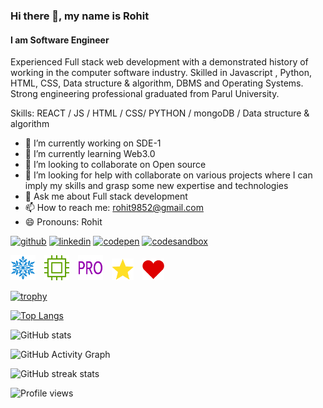 ### Hi there 👋, my name is Rohit
#### I am Software Engineer 
Experienced Full stack web development with a demonstrated history of working in the computer software industry. Skilled in Javascript , Python, HTML, CSS, Data structure & algorithm, DBMS and Operating Systems. Strong engineering professional graduated from Parul University. 

Skills:  REACT / JS / HTML / CSS/ PYTHON / mongoDB / Data structure & algorithm  

- 🔭 I’m currently working on SDE-1 
- 🌱 I’m currently learning Web3.0 
- 👯 I’m looking to collaborate on Open source 
- 🤔 I’m looking for help with collaborate on various projects where I can imply my skills and grasp some new expertise and technologies 
- 💬 Ask me about Full stack development  
- 📫 How to reach me: rohit9852@gmail.com 
- 😄 Pronouns: Rohit 


[<img src='https://cdn.jsdelivr.net/npm/simple-icons@3.0.1/icons/github.svg' alt='github' height='40'>](https://github.com/rohit9852)  [<img src='https://cdn.jsdelivr.net/npm/simple-icons@3.0.1/icons/linkedin.svg' alt='linkedin' height='40'>](https://www.linkedin.com/in/rohit-prasad-kushwaha-896827163/)  [<img src='https://cdn.jsdelivr.net/npm/simple-icons@3.0.1/icons/codepen.svg' alt='codepen' height='40'>](https://codepen.io/https://codepen.io/rohitpr9852)  [<img src='https://cdn.jsdelivr.net/npm/simple-icons@3.0.1/icons/codesandbox.svg' alt='codesandbox' height='40'>](https://codesandbox.io/u/https://codesandbox.io/u/rohit9852)  

<a href='https://archiveprogram.github.com/'><img src='https://raw.githubusercontent.com/acervenky/animated-github-badges/master/assets/acbadge.gif' width='40' height='40'></a> <a href='https://docs.github.com/en/developers'><img src='https://raw.githubusercontent.com/acervenky/animated-github-badges/master/assets/devbadge.gif' width='40' height='40'></a> <a href='https://github.com/pricing'><img src='https://raw.githubusercontent.com/acervenky/animated-github-badges/master/assets/pro.gif' width='40' height='40'></a> <a href='https://stars.github.com/'><img src='https://raw.githubusercontent.com/acervenky/animated-github-badges/master/assets/starbadge.gif' width='35' height='35'></a> <a href='https://docs.github.com/en/github/supporting-the-open-source-community-with-github-sponsors'><img src='https://raw.githubusercontent.com/acervenky/animated-github-badges/master/assets/sponsorbadge.gif' width='35' height='35'></a> 

[![trophy](https://github-profile-trophy.vercel.app/?username=rohit9852)](https://github.com/ryo-ma/github-profile-trophy)

[![Top Langs](https://github-readme-stats.vercel.app/api/top-langs/?username=rohit9852)](https://github.com/anuraghazra/github-readme-stats)

![GitHub stats](https://github-readme-stats.vercel.app/api?username=rohit9852&show_icons=true&count_private=true)  

![GitHub Activity Graph](https://activity-graph.herokuapp.com/graph?username=rohit9852)  

![GitHub streak stats](https://github-readme-streak-stats.herokuapp.com/?user=rohit9852)  

![Profile views](https://gpvc.arturio.dev/rohit9852)  
